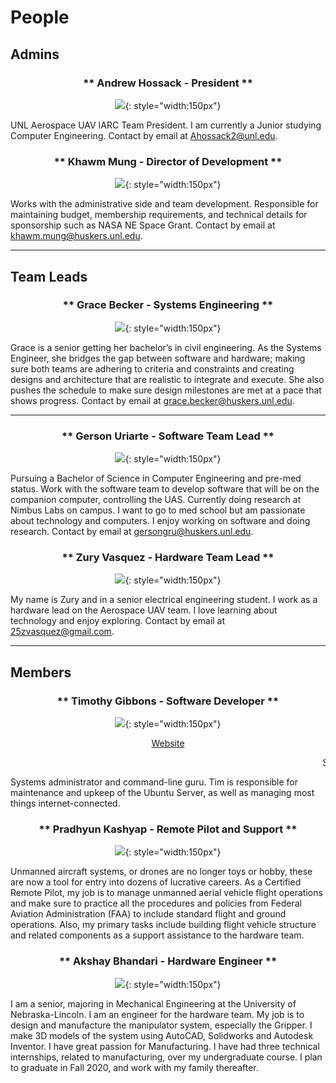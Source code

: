 # People

## Admins

<center>

### ** Andrew Hossack - President **

![](res/img/people/andrew_face.jpg){: style="width:150px"}

</center>

UNL Aerospace UAV IARC Team President. I am currently a Junior studying Computer Engineering. Contact by email at [Ahossack2@unl.edu](mailto:ahossack2@unl.edu).


<center>

### ** Khawm Mung - Director of Development **

![](res/img/people/mung_face.jpg){: style="width:150px"}

</center>

Works with the administrative side and team development. Responsible for maintaining budget, membership requirements, and technical details for sponsorship such as NASA NE Space Grant. Contact by email at [khawm.mung@huskers.unl.edu](mailto:khawm.mung@huskers.unl.edu).

***

## Team Leads

<center>

### ** Grace Becker - Systems Engineering **

![](res/img/people/grace_becker.png){: style="width:150px"}

</center>

Grace is a senior getting her bachelor’s in civil engineering. As the Systems Engineer, she bridges the gap between software and hardware; making sure both teams are adhering to criteria and constraints and creating designs and architecture that are realistic to integrate and execute. She also pushes the schedule to make sure design milestones are met at a pace that shows progress. Contact by email at [grace.becker@huskers.unl.edu](mailto:grace.becker@huskers.unl.edu).

***

<center>

### ** Gerson Uriarte - Software Team Lead **

![](res/img/people/gerson_face.png){: style="width:150px"}

</center>

Pursuing a Bachelor of Science in Computer Engineering and pre-med status. Work with the software team to develop software that will be on the companion computer, controlling the UAS. Currently doing research at Nimbus Labs on campus. I want to go to med school but am passionate about technology and computers. I enjoy working on software and doing research. Contact by email at [gersongru@huskers.unl.edu](mailto:gersongru@huskers.unl.edu).


<center>

### ** Zury Vasquez - Hardware Team Lead **

![](res/img/people/zury_face.jpg){: style="width:150px"}

</center>

My name is Zury and in a senior electrical engineering student. I work as a hardware lead on the Aerospace UAV team. I love learning about technology and enjoy exploring. Contact by email at [25zvasquez@gmail.com](mailto:25zvasquez@gmail.com).

***

## Members
<center>

### ** Timothy Gibbons - Software Developer **

![](res/img/people/timothy_face.png){: style="width:150px"}

[Website](https://root3287.site)

<marquee>System Adminitration Wizard and Website Maintainer</marquee>

</center>

Systems administrator and command-line guru. Tim is responsible for maintenance and upkeep of the Ubuntu Server, as well as managing most things internet-connected.


<center>

### ** Pradhyun Kashyap - Remote Pilot and Support **

![](res/img/people/kashyap_face.png){: style="width:150px"}

</center>

Unmanned aircraft systems, or drones are no longer toys or hobby, these are now a tool for entry into dozens of lucrative careers. As a Certified Remote Pilot, my job is to manage unmanned aerial vehicle flight operations and make sure to practice all the procedures and policies from Federal Aviation Administration (FAA) to include standard flight and ground operations. Also, my primary tasks include building flight vehicle structure and related components as a support assistance to the hardware team.


<center>

### ** Akshay Bhandari - Hardware Engineer **

![](res/img/people/akshay_face.jpg){: style="width:150px"}

</center>

I am a senior, majoring in Mechanical Engineering at the University of Nebraska-Lincoln. I am an engineer for the hardware team. My job is to design and manufacture the manipulator system, especially the Gripper. I make 3D models of the system using AutoCAD, Solidworks and Autodesk Inventor. I have great passion for Manufacturing. I have had three technical internships, related to manufacturing, over my undergraduate course. I plan to graduate in Fall 2020, and work with my family thereafter.

